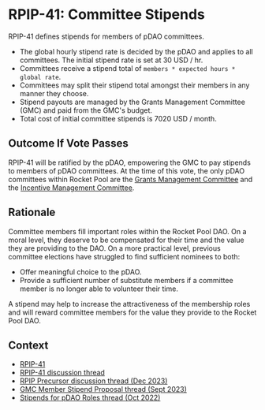
# RPIP-41: Committee Stipends

RPIP-41 defines stipends for members of pDAO committees.

* The global hourly stipend rate is decided by the pDAO and applies to all committees. The initial stipend rate is set at 30 USD / hr.
* Committees receive a stipend total of `members * expected hours * global rate`.
* Committees may split their stipend total amongst their members in any manner they choose.
* Stipend payouts are managed by the Grants Management Committee (GMC) and paid from the GMC's budget.
* Total cost of initial committee stipends is 7020 USD / month. 

## Outcome If Vote Passes

RPIP-41 will be ratified by the pDAO, empowering the GMC to pay stipends to members of pDAO committees. At the time of this vote, the only pDAO committees within Rocket Pool are the [Grants Management Committee](https://rpips.rocketpool.net/RPIPs/RPIP-40) and the [Incentive Management Committee](https://rpips.rocketpool.net/RPIPs/RPIP-20).

## Rationale

Committee members fill important roles within the Rocket Pool DAO. On a moral level, they deserve to be compensated for their time and the value they are providing to the DAO. On a more practical level, previous committee elections have struggled to find sufficient nominees to both:
* Offer meaningful choice to the pDAO.
* Provide a sufficient number of substitute members if a committee member is no longer able to volunteer their time. 

A stipend may help to increase the attractiveness of the membership roles and will reward committee members for the value they provide to the Rocket Pool DAO. 

## Context

* [RPIP-41](https://rpips.rocketpool.net/RPIPs/RPIP-41)
* [RPIP-41 discussion thread](https://dao.rocketpool.net/t/rpip-41-committee-stipends-forum-vote-active/2824)
* [RPIP Precursor discussion thread (Dec 2023)](https://dao.rocketpool.net/t/discussion-compensation-for-committee-members/2521)
* [GMC Member Stipend Proposal thread (Sept 2023)](https://dao.rocketpool.net/t/proposal-gmc-member-stipend/2203)
* [Stipends for pDAO Roles thread (Oct 2022)](https://dao.rocketpool.net/t/stipends-for-pdao-roles/1134)